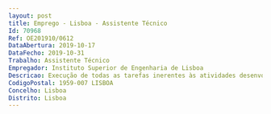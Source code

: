```yaml
--- 
layout: post
title: Emprego - Lisboa - Assistente Técnico
Id: 70968
Ref: OE201910/0612
DataAbertura: 2019-10-17
DataFecho: 2019-10-31
Trabalho: Assistente Técnico
Empregador: Instituto Superior de Engenharia de Lisboa
Descricao: Execução de todas as tarefas inerentes às atividades desenvolvidas pela Biblioteca do Instituto Superior de Engenharia de Lisboa Tratamento técnico, catalogação, classificação e indexação dos recursos bibliográficos adquiridos Cotação e arrumação da documentação Gestão e atualização dos recursos bibliográficos e digitais Acompanhamento das requisições de bibliografia Gestão e atualização das bases de dados dos leitores Assegurar o atendimento dos balcões de referência de 1.ª instância Providenciar a arrumação do espólio documental nos locais referenciados Velar pela manutenção das salas de leitura da Biblioteca.
CodigoPostal: 1959-007 LISBOA
Concelho: Lisboa
Distrito: Lisboa
--- 
```

